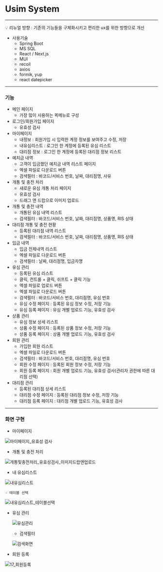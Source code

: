 # Usim System

---

<aside>
💡 리뉴얼 방향 : 기존의 기능들을 구체화시키고 편리한 ux를 위한 방향으로 개선

</aside>

- 사용기술
    - Spring Boot
    - MS SQL
    - React / Next.js
    - MUI
    - recoil
    - axios
    - formik, yup
    - react datepicker

---

### 기능

- 메인 페이지
    - 가장 많이 사용하는 퀵메뉴로 구성
- 로그인/회원가입 페이지
    - 유효성 검사
- 마이페이지
    - 내정보 : 회원가입 시 입력한 계정 정보를 보여주고 수정, 저장
    - 내유심리스트 : 로그인 한 계정에 등록된 유심 리스트
    - 대리점 정보 : 로그인 한 계정에 등록된 대리점 정보 리스트
- 예치금 내역
    - 고객이 입금했던 예치금 내역 리스트 페이지
    - 엑셀 파일로 다운로드 버튼
    - 검색필터 : 바코드/서비스 번호, 날짜, 대리점명, 사유
- 개통 및 충전 처리
    - 새로운 유심 개통 처리 페이지
    - 유효성 검사
    - 드래그 앤 드랍으로 이미지 업로드
- 개통 및 충전 내역
    - 개통된 유심 내역 리스트
    - 검색필터 : 바코드/서비스 번호, 날짜, 대리점명, 상품명, RIS 상태
- 대리점 개통 및 충전 현황
    - 등록된 대리점 내역 리스트
    - 검색필터 : 바코드/서비스 번호, 날짜, 대리점명, 상품명, RIS 상태
- 입금 내역
    - 입금 전체내역 리스트
    - 엑셀 파일로 다운로드 버튼
    - 검색필터 : 날짜, 대리점명, 입금자명
- 유심 관리
    - 등록된 유심 리스트
    - 클릭, 컨트롤 + 클릭, 쉬프트 + 클릭 기능
    - 엑셀 파일로 업로드 버튼
    - 엑셀 파일로 다운로드 버튼
    - 검색필터 : 바코드/서비스 번호, 대리점명, 유심 번호
    - 유심 수정 페이지 : 등록된 유심 정보 수정, 저장 기능
    - 유심 등록 페이지 : 유심 개별 업로드 기능, 유효성 검사
- 상품 관리
    - 유심 정보 상세 리스트
    - 상품 수정 페이지 : 등록된 상품 정보 수정, 저장 기능
    - 상품 등록 페이지 : 상품 개별 업로드 기능, 유효성 검사
- 회원 관리
    - 가입한 회원 리스트
    - 엑셀 파일로 다운로드 버튼
    - 검색필터 : 바코드/서비스 번호, 대리점명, 유심 번호
    - 회원 수정 페이지 : 등록된 회원 정보 수정, 저장 기능
    - 회원 등록 페이지 : 회원 개별 업로드 기능, 유효성 검사(관리자 권한에 따른 대리점 선택)
- 대리점 관리
    - 등록된 대리점 상세 리스트
    - 대리점 수정 페이지 : 등록된 대리점 정보 수정, 저장 기능
    - 대리점 등록 페이지 : 대리점 개별 업로드 기능, 유효성 검사

---

### 화면 구현

- 마이페이지

![마이페이지_유효성 검사](https://user-images.githubusercontent.com/83620662/170926518-b0a17d45-4b69-4d82-9954-8dab19e8189e.PNG)


- 개통 및 충전 처리
    
![개통및충전처리_유효성검사_이미지드랍앤업로드](https://user-images.githubusercontent.com/83620662/170926541-5a3bdb24-52dc-4443-8f10-841d14834331.PNG)

    

- 내 유심리스트
    
![내유심리스트](https://user-images.githubusercontent.com/83620662/170926435-7628c1b7-9c95-43cf-aed2-56ffd7bc7c13.PNG)


    
    - 테이블 선택
    
    
![내유심리스트_테이블선택](https://user-images.githubusercontent.com/83620662/170926634-7aa8978d-4147-4198-8175-8508aaf4f4ef.PNG)

    

- 유심 관리
    
    ![유심관리](https://user-images.githubusercontent.com/83620662/170926454-8262a833-0c83-413e-af3b-e8d5c842b2dd.PNG)

    
    - 검색필터
    
    ![검색화면](https://user-images.githubusercontent.com/83620662/170926466-6f18d48b-13cc-47e3-8a62-0595d8ba5751.PNG)

    

- 회원 등록

![17_회원등록](https://user-images.githubusercontent.com/83620662/170926584-36c8c6b8-3518-4ca0-92f9-b984c771ca91.png)

